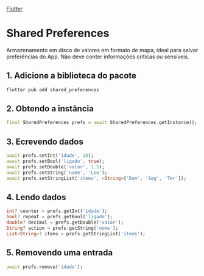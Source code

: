 [Flutter](https://github.com/leofds/flutter-class/blob/master/flutter/README.md)

# Shared Preferences

Armazenamento em disco de valores em formato de mapa, ideal para salvar preferências do App.
Não deve conter informações críticas ou sensíveis.

## 1. Adicione a biblioteca do pacote

```dart
flutter pub add shared_preferences
```

## 2. Obtendo a instância

```dart
final SharedPreferences prefs = await SharedPreferences.getInstance();
```

## 3. Ecrevendo dados

```dart
await prefs.setInt('idade', 10);
await prefs.setBool('ligado', true);
await prefs.setDouble('valor', 1.5);
await prefs.setString('nome', 'Leo');
await prefs.setStringList('items', <String>['Dom', 'Seg', 'Ter']);
```

## 4. Lendo dados

```dart
int? counter = prefs.getInt('idade');
bool? repeat = prefs.getBool('ligado');
double? decimal = prefs.getDouble('valor');
String? action = prefs.getString('nome');
List<String>? items = prefs.getStringList('items');
```

## 5. Removendo uma entrada

```dart
await prefs.remove('idade');
```
